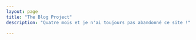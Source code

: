 ```yaml
---
layout: page
title: "The Blog Project"
description: "Quatre mois et je n'ai toujours pas abandonné ce site !"

---
```

